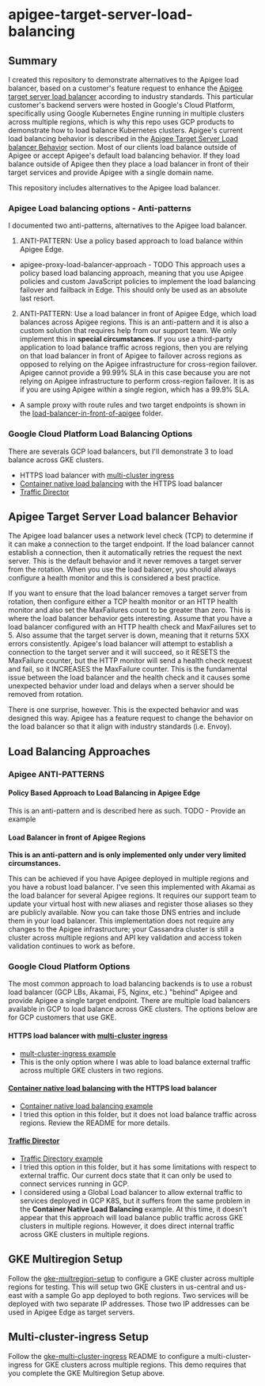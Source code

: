 # apigee-target-server-load-balancing

## Summary
I created this repository to demonstrate alternatives to the Apigee load balancer, based on a customer's feature request to enhance the [Apigee target server load balancer](https://docs.apigee.com/api-platform/deploy/load-balancing-across-backend-servers) according to industry standards. This particular customer's backend servers were hosted in Google's Cloud Platform, specifically using Google Kubernetes Engine running in multiple clusters across multiple regions, which is why this repo uses GCP products to demonstrate how to load balance Kubernetes clusters.  Apigee's current load balancing behavior is described in the [Apigee Target Server Load balancer Behavior](#apigee-target-server-load-balancer-behavior) section. Most of our clients load balance outside of Apigee or accept Apigee's default load balancing behavior. If they load balance outside of Apigee then they place a load balancer in front of their target services and provide Apigee with a single domain name.  

This repository includes alternatives to the Apigee load balancer.  

### Apigee Load balancing options - Anti-patterns
I documented two anti-patterns, alternatives to the Apigee load balancer.  
1. ANTI-PATTERN: Use a policy based approach to load balance within Apigee Edge.
  *  apigee-proxy-load-balancer-approach - TODO
  This approach uses a policy based load balancing approach, meaning that you use Apigee policies and custom JavaScript policies to implement the load balancing failover and failback in Edge.  This should only be used as an absolute last resort.

2. ANTI-PATTERN: Use a load balancer in front of Apigee Edge, which load balances across Apigee regions.
  This is an anti-pattern and it is also a custom solution that requires help from our support team.  We only implement this in **special circumstances**.  If you use a third-party application to load balance traffic across regions, then you are relying on that load balancer in front of Apigee to failover across regions as opposed to relying on the Apigee infrastructure for cross-region failover.  Apigee cannot provide a 99.99% SLA in this case because you are not relying on Apigee infrastructure to perform cross-region failover.  It is as if you are using Apigee within a single region, which has a 99.9% SLA.
  * A sample proxy with route rules and two target endpoints is shown in the  [load-balancer-in-front-of-apigee](load-balancer-in-front-of-apigee) folder.

### Google Cloud Platform Load Balancing Options
There are severals GCP load balancers, but I'll demonstrate 3 to load balance across GKE clusters.
* HTTPS load balancer with [multi-cluster ingress](https://cloud.google.com/kubernetes-engine/docs/how-to/multi-cluster-ingress)
* [Container native load balancing](https://cloud.google.com/kubernetes-engine/docs/how-to/container-native-load-balancing) with the HTTPS load balancer
* [Traffic Director](https://cloud.google.com/traffic-director/docs/set-up-gke-pods)


## Apigee Target Server Load balancer Behavior
The Apigee load balancer uses a network level check (TCP) to determine if it can make a connection to the target endpoint. If the load balancer cannot establish a connection, then it automatically retries the request the next server.  This is the default behavior and it never removes a target server from the rotation.  When you use the load balancer, you should always configure a health monitor and this is considered a best practice.

If you want to ensure that the load balancer removes a target server from rotation, then configure either a TCP health monitor or an HTTP health monitor and also set the MaxFailures count to be greater than zero.  This is where the load balancer behavior gets interesting.  Assume that you have a load balancer configured with an HTTP health check and MaxFailures set to 5.  Also assume that the target server is down, meaning that it returns 5XX errors consistently.  Apigee's load balancer will attempt to establish a connection to the target server and it will succeed, so it RESETS the MaxFailure counter, but the HTTP monitor will send a health check request and fail, so it INCREASES the MaxFailure counter.  This is the fundamental issue between the load balancer and the health check and it causes some unexpected behavior under load and delays when a server should be removed from rotation.  

There is one surprise, however. This is the expected behavior and was designed this way.  Apigee has a feature request to change the behavior on the load balancer so that it align with industry standards (i.e. Envoy).

## Load Balancing Approaches
### Apigee ANTI-PATTERNS
#### Policy Based Approach to Load Balancing in Apigee Edge
This is an anti-pattern and is described here as such.
TODO - Provide an example

#### Load Balancer in front of Apigee Regions
**This is an anti-pattern and is only implemented only under very limited circumstances.**

This can be achieved if you have Apigee deployed in multiple regions and you have a robust load balancer.  I've seen this implemented with Akamai as the load balancer for several Apigee regions.  It requires our support team to update your virtual host with new aliases and register those aliases so they are publicly available.  Now you can take those DNS entries and include them in your load balancer.  This implementation does not require any changes to the Apigee infrastructure; your Cassandra cluster is still a cluster across multiple regions and API key validation and access token validation continues to work as before.

### Google Cloud Platform Options
The most common approach to load balancing backends is to use a robust load balancer (GCP LBs, Akamai, F5, Nginx, etc.) "behind" Apigee and provide Apigee a single target endpoint.  There are multiple load balancers available in GCP to load balance across GKE clusters.  The options below are for GCP customers that use GKE.

#### HTTPS load balancer with [multi-cluster ingress](https://cloud.google.com/kubernetes-engine/docs/how-to/multi-cluster-ingress)
* [mult-cluster-ingress example](gke-multi-cluster-ingress)
* This is the only option where I was able to load balance external traffic across multiple GKE clusters in two regions.

#### [Container native load balancing](https://cloud.google.com/kubernetes-engine/docs/how-to/container-native-load-balancing) with the HTTPS load balancer
* [Container native load balancing example](container-native-load-balancing)
* I tried this option in this folder, but it does not load balance traffic across regions.  Review the README for more details.

#### [Traffic Director](https://cloud.google.com/traffic-director/docs/set-up-gke-pods)
* [Traffic Directory example](traffic-director)
* I tried this option in this folder, but it has some limitations with respect to external traffic. Our current docs state that it can only be used to connect services running in GCP.  
* I considered using a Global Load balancer to allow external traffic to services deployed in GCP K8S, but it suffers from the same problem in the **Container Native Load Balancing** example.  At this time, it doesn't appear that this approach will load balance public traffic across GKE clusters in multiple regions.  However, it does direct internal traffic across GKE clusters in multiple regions.  

## GKE Multiregion Setup
Follow the [gke-multregion-setup](gke-multiregion-setup) to configure a GKE cluster across multiple regions for testing. This will setup two GKE clusters in us-central and us-east with a sample Go app deployed to both regions. Two services will be deployed with two separate IP addresses.  Those two IP addresses can be used in Apigee Edge as target servers.  

## Multi-cluster-ingress Setup
Follow the [gke-multi-cluster-ingress](gke-multi-cluster-ingress) README to configure a multi-cluster-ingress for GKE clusters across multiple regions. This demo requires that you complete the GKE Multiregion Setup above.
